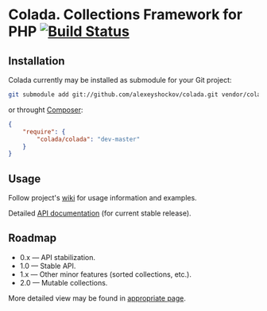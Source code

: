 # Colada. Collections Framework for PHP [![Build Status](https://secure.travis-ci.org/alexeyshockov/colada.png)](http://travis-ci.org/alexeyshockov/colada)

## Installation

Colada currently may be installed as submodule for your Git project:

``` bash
git submodule add git://github.com/alexeyshockov/colada.git vendor/colada
```

or throught [Composer](https://github.com/composer/composer):

``` json
{
    "require": {
        "colada/colada": "dev-master"
    }
}
```

## Usage

Follow project's [wiki](https://github.com/alexeyshockov/colada/wiki) for usage information and examples.

Detailed [API documentation](http://alexeyshockov.github.com/colada/api/) (for current stable release).

## Roadmap

* 0.x — API stabilization.
* 1.0 — Stable API.
* 1.x — Other minor features (sorted collections, etc.).
* 2.0 — Mutable collections.

More detailed view may be found in [appropriate page](https://github.com/alexeyshockov/colada/issues/milestones).
